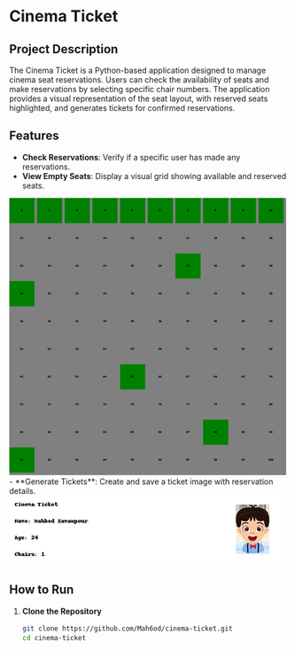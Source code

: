 # Cinema Ticket 

## Project Description

The Cinema Ticket is a Python-based application designed to manage cinema seat reservations. Users can check the availability of seats and make reservations by selecting specific chair numbers. The application provides a visual representation of the seat layout, with reserved seats highlighted, and generates tickets for confirmed reservations.

## Features

- **Check Reservations**: Verify if a specific user has made any reservations.
- **View Empty Seats**: Display a visual grid showing available and reserved seats.
<img src="chairs/seat_chart.png" alt="Seat Layout" width="500"/>
- **Generate Tickets**: Create and save a ticket image with reservation details.
<img src="tickets/ticket_Mahbod_Zamanpour.png" alt="Sample Ticket" width="500"/>

## How to Run

1. **Clone the Repository**
   ```bash
   git clone https://github.com/Mah6od/cinema-ticket.git
   cd cinema-ticket

